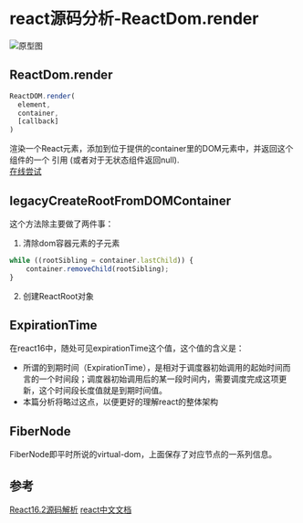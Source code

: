 # react源码分析-ReactDom.render
![原型图](https://github.com/luke93h/git-blog/blob/master/imgs/reactDom.png)
## ReactDom.render
```jsx
ReactDOM.render(
  element,
  container,
  [callback]
)
```
渲染一个React元素，添加到位于提供的container里的DOM元素中，并返回这个组件的一个 引用 (或者对于无状态组件返回null).  
[在线尝试](https://codesandbox.io/s/v629p1y197)

## legacyCreateRootFromDOMContainer
这个方法除主要做了两件事：
1. 清除dom容器元素的子元素
```jsx
while ((rootSibling = container.lastChild)) {
    container.removeChild(rootSibling);
}
```
2. 创建ReactRoot对象
## ExpirationTime
在react16中，随处可见expirationTime这个值，这个值的含义是：  
- 所谓的到期时间（ExpirationTime），是相对于调度器初始调用的起始时间而言的一个时间段；调度器初始调用后的某一段时间内，需要调度完成这项更新，这个时间段长度值就是到期时间值。  
- 本篇分析将略过这点，以便更好的理解react的整体架构
## FiberNode
FiberNode即平时所说的virtual-dom，上面保存了对应节点的一系列信息。
## 参考
[React16.2源码解析](https://juejin.im/post/5b1b4daff265da6e0f70b5a9)
[react中文文档](https://doc.react-china.org/docs/react-dom.html#render)
